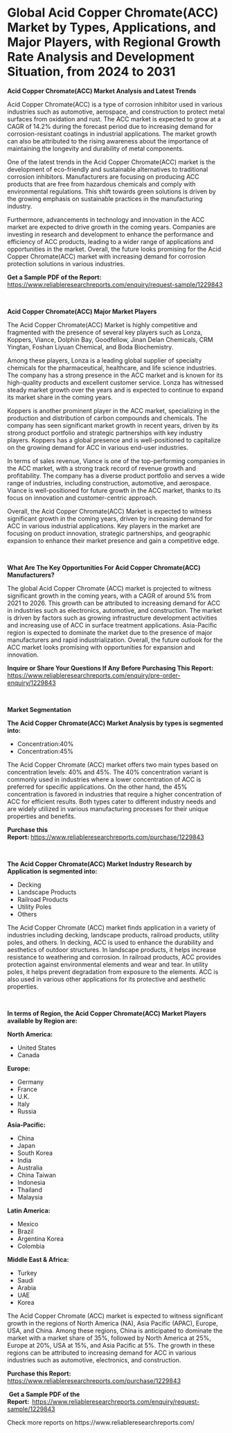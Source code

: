 <p><h1>Global Acid Copper Chromate(ACC) Market by Types, Applications, and Major Players, with Regional Growth Rate Analysis and Development Situation, from 2024 to 2031</h1></p><p><strong>Acid Copper Chromate(ACC) Market Analysis and Latest Trends</strong></p>
<p><p>Acid Copper Chromate(ACC) is a type of corrosion inhibitor used in various industries such as automotive, aerospace, and construction to protect metal surfaces from oxidation and rust. The ACC market is expected to grow at a CAGR of 14.2% during the forecast period due to increasing demand for corrosion-resistant coatings in industrial applications. The market growth can also be attributed to the rising awareness about the importance of maintaining the longevity and durability of metal components.</p><p>One of the latest trends in the Acid Copper Chromate(ACC) market is the development of eco-friendly and sustainable alternatives to traditional corrosion inhibitors. Manufacturers are focusing on producing ACC products that are free from hazardous chemicals and comply with environmental regulations. This shift towards green solutions is driven by the growing emphasis on sustainable practices in the manufacturing industry.</p><p>Furthermore, advancements in technology and innovation in the ACC market are expected to drive growth in the coming years. Companies are investing in research and development to enhance the performance and efficiency of ACC products, leading to a wider range of applications and opportunities in the market. Overall, the future looks promising for the Acid Copper Chromate(ACC) market with increasing demand for corrosion protection solutions in various industries.</p></p>
<p><strong>Get a Sample PDF of the Report:&nbsp;</strong> <a href="https://www.reliableresearchreports.com/enquiry/request-sample/1229843">https://www.reliableresearchreports.com/enquiry/request-sample/1229843</a></p>
<p>&nbsp;</p>
<p><strong>Acid Copper Chromate(ACC) Major Market Players</strong></p>
<p><p>The Acid Copper Chromate(ACC) Market is highly competitive and fragmented with the presence of several key players such as Lonza, Koppers, Viance, Dolphin Bay, Goodfellow, Jinan Delan Chemicals, CRM Yingtan, Foshan Liyuan Chemical, and Boda Biochemistry. </p><p>Among these players, Lonza is a leading global supplier of specialty chemicals for the pharmaceutical, healthcare, and life science industries. The company has a strong presence in the ACC market and is known for its high-quality products and excellent customer service. Lonza has witnessed steady market growth over the years and is expected to continue to expand its market share in the coming years.</p><p>Koppers is another prominent player in the ACC market, specializing in the production and distribution of carbon compounds and chemicals. The company has seen significant market growth in recent years, driven by its strong product portfolio and strategic partnerships with key industry players. Koppers has a global presence and is well-positioned to capitalize on the growing demand for ACC in various end-user industries.</p><p>In terms of sales revenue, Viance is one of the top-performing companies in the ACC market, with a strong track record of revenue growth and profitability. The company has a diverse product portfolio and serves a wide range of industries, including construction, automotive, and aerospace. Viance is well-positioned for future growth in the ACC market, thanks to its focus on innovation and customer-centric approach.</p><p>Overall, the Acid Copper Chromate(ACC) Market is expected to witness significant growth in the coming years, driven by increasing demand for ACC in various industrial applications. Key players in the market are focusing on product innovation, strategic partnerships, and geographic expansion to enhance their market presence and gain a competitive edge.</p></p>
<p>&nbsp;</p>
<p><strong>What Are The Key Opportunities For Acid Copper Chromate(ACC) Manufacturers?</strong></p>
<p><p>The global Acid Copper Chromate (ACC) market is projected to witness significant growth in the coming years, with a CAGR of around 5% from 2021 to 2026. This growth can be attributed to increasing demand for ACC in industries such as electronics, automotive, and construction. The market is driven by factors such as growing infrastructure development activities and increasing use of ACC in surface treatment applications. Asia-Pacific region is expected to dominate the market due to the presence of major manufacturers and rapid industrialization. Overall, the future outlook for the ACC market looks promising with opportunities for expansion and innovation.</p></p>
<p><strong>Inquire or Share Your Questions If Any Before Purchasing This Report:</strong> <a href="https://www.reliableresearchreports.com/enquiry/pre-order-enquiry/1229843">https://www.reliableresearchreports.com/enquiry/pre-order-enquiry/1229843</a></p>
<p>&nbsp;</p>
<p><strong>Market Segmentation</strong></p>
<p><strong>The Acid Copper Chromate(ACC) Market Analysis by types is segmented into:</strong></p>
<p><ul><li>Concentration:40%</li><li>Concentration:45%</li></ul></p>
<p><p>The Acid Copper Chromate (ACC) market offers two main types based on concentration levels: 40% and 45%. The 40% concentration variant is commonly used in industries where a lower concentration of ACC is preferred for specific applications. On the other hand, the 45% concentration is favored in industries that require a higher concentration of ACC for efficient results. Both types cater to different industry needs and are widely utilized in various manufacturing processes for their unique properties and benefits.</p></p>
<p><strong>Purchase this Report:&nbsp;</strong><a href="https://www.reliableresearchreports.com/purchase/1229843">https://www.reliableresearchreports.com/purchase/1229843</a></p>
<p>&nbsp;</p>
<p><strong>The Acid Copper Chromate(ACC) Market Industry Research by Application is segmented into:</strong></p>
<p><ul><li>Decking</li><li>Landscape Products</li><li>Railroad Products</li><li>Utility Poles</li><li>Others</li></ul></p>
<p><p>The Acid Copper Chromate (ACC) market finds application in a variety of industries including decking, landscape products, railroad products, utility poles, and others. In decking, ACC is used to enhance the durability and aesthetics of outdoor structures. In landscape products, it helps increase resistance to weathering and corrosion. In railroad products, ACC provides protection against environmental elements and wear and tear. In utility poles, it helps prevent degradation from exposure to the elements. ACC is also used in various other applications for its protective and aesthetic properties.</p></p>
<p>&nbsp;</p>
<p><strong>In terms of Region, the Acid Copper Chromate(ACC) Market Players available by Region are:</strong></p>
<p>
    <p> <strong> North America: </strong>
        <ul>
            <li>United States</li>
            <li>Canada</li>
        </ul>
        </p> 
    <p> <strong> Europe: </strong>
        <ul>
            <li>Germany</li>
            <li>France</li>
            <li>U.K.</li>
            <li>Italy</li>
            <li>Russia</li>
        </ul>
        </p> 
    <p> <strong> Asia-Pacific: </strong>
        <ul>
            <li>China</li>
            <li>Japan</li>
            <li>South Korea</li>
            <li>India</li>
            <li>Australia</li>
            <li>China Taiwan</li>
            <li>Indonesia</li>
            <li>Thailand</li>
            <li>Malaysia</li>
        </ul>
        </p> 
    <p> <strong> Latin America: </strong>
        <ul>
            <li>Mexico</li>
            <li>Brazil</li>
            <li>Argentina Korea</li>
            <li>Colombia</li>
        </ul>
        </p> 
    <p> <strong> Middle East & Africa: </strong>
        <ul>
            <li>Turkey</li>
            <li>Saudi</li>
            <li>Arabia</li>
            <li>UAE</li>
            <li>Korea</li>
        </ul>
    </p>
    </p>
<p><p>The Acid Copper Chromate (ACC) market is expected to witness significant growth in the regions of North America (NA), Asia Pacific (APAC), Europe, USA, and China. Among these regions, China is anticipated to dominate the market with a market share of 35%, followed by North America at 25%, Europe at 20%, USA at 15%, and Asia Pacific at 5%. The growth in these regions can be attributed to increasing demand for ACC in various industries such as automotive, electronics, and construction.</p></p>
<p><strong>Purchase this Report: </strong><a href="https://www.reliableresearchreports.com/purchase/1229843">https://www.reliableresearchreports.com/purchase/1229843</a></p>
<p>&nbsp;<strong>Get a Sample PDF of the Report:&nbsp;&nbsp;</strong><a href="https://www.reliableresearchreports.com/enquiry/request-sample/1229843">https://www.reliableresearchreports.com/enquiry/request-sample/1229843</a></p>
<p><strong></strong></p>
<p>Check more reports on https://www.reliableresearchreports.com/</p>